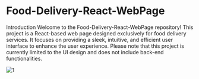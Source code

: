 # Food-Delivery-React-WebPage
Introduction
Welcome to the Food-Delivery-React-WebPage repository! This project is a React-based web page designed exclusively for food delivery services. It focuses on providing a sleek, intuitive, and efficient user interface to enhance the user experience. Please note that this project is currently limited to the UI design and does not include back-end functionalities.


![1](https://github.com/Dasith1/Food-Delivery-React-Webpage/assets/88961116/27fca612-1b80-41e8-b4bb-802d776a6739)
